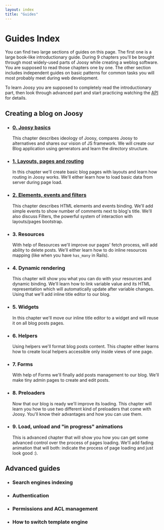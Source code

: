 ```yaml
---
layout: index
title: "Guides"
---
```


# Guides Index

You can find two large sections of guides on this page. The first one is a large book-like introductionary guide. During 9 chapters you'll be brought through most widely-used parts of Joosy while creating a weblog software. You are supposed to read those chapters one by one. The other section includes independent guides on basic patterns for common tasks you will most probably meet during web development.

To learn Joosy you are supposed to completely read the introductionary part, then look through advanced part and start practicing watching the [API](http://api.joosy.ws/) for details.

## Creating a blog on Joosy

* ### [0. Joosy basics](guides/joosy-basics.html)

  This chapter describes ideology of Joosy, compares Joosy to alternatives and shares our vision of JS framework. We will create our Blog application using generators and learn the directory structure.

* ### [1. Layouts, pages and routing](guides/layouts-pages-and-routing.html)

  In this chapter we'll create basic blog pages with layouts and learn how routing in Joosy works. We'll either learn how to load basic data from server during page load.

* ### [2. Elements, events and filters](guides/elements-events-and-filters.html)

  This chapter describes HTML elements and events binding. We'll add simple events to show number of comments next to blog's title. We'll also discuss Filters, the powerful system of interaction with layouts/pages bootstrap.

* ### 3. Resources

  With help of Resources we'll improve our pages' fetch process, will add ability to delete posts. We'll either learn how to do inline resources mapping (like when you have `has_many` in Rails).

* ### 4. Dynamic rendering

  This chapter will show you what you can do with your resources and dynamic binding. We'll learn how to link variable value and its HTML representation which will automatically update after variable changes. Using that we'll add inline title editor to our blog.

* ### 5. Widgets

  In this chapter we'll move our inline title editor to a widget and will reuse it on all blog posts pages.

* ### 6. Helpers

  Using helpers we'll format blog posts content. This chapter either learns how to create local helpers accessible only inside views of one page.

* ### 7. Forms

  With help of Forms we'll finally add posts management to our blog. We'll make tiny admin pages to create and edit posts.

* ### 8. Preloaders

  Now that our blog is ready we'll improve its loading. This chapter will learn you how to use two different kind of preloaders that come with Joosy. You'll know their advantages and how you can use them.

* ### 9. Load, unload and "in progress" animations

  This is advanced chapter that will show you how you can get some advanced control over the process of pages loading. We'll add fading animation that will both: indicate the process of page loading and just look good :).

## Advanced guides

* ### Search engines indexing

* ### Authentication

* ### Permissions and ACL management

* ### How to switch template engine
